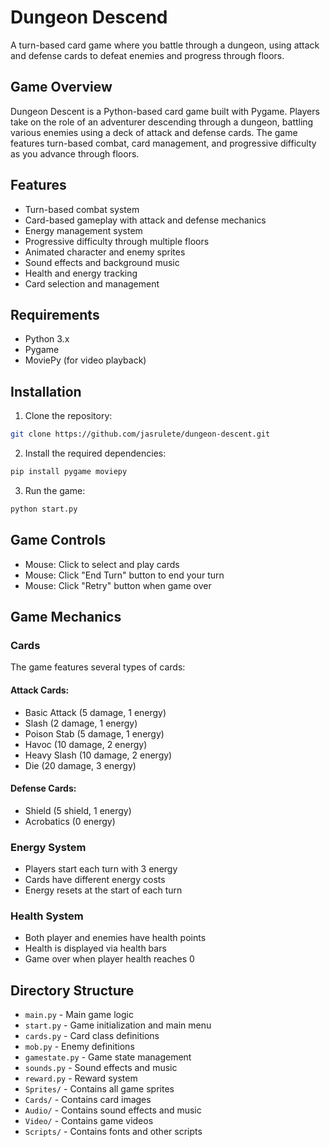 ﻿# Dungeon Descend

A turn-based card game where you battle through a dungeon, using attack and defense cards to defeat enemies and progress through floors.

## Game Overview

Dungeon Descent is a Python-based card game built with Pygame. Players take on the role of an adventurer descending through a dungeon, battling various enemies using a deck of attack and defense cards. The game features turn-based combat, card management, and progressive difficulty as you advance through floors.

## Features

- Turn-based combat system
- Card-based gameplay with attack and defense mechanics
- Energy management system
- Progressive difficulty through multiple floors
- Animated character and enemy sprites
- Sound effects and background music
- Health and energy tracking
- Card selection and management

## Requirements

- Python 3.x
- Pygame
- MoviePy (for video playback)

## Installation

1. Clone the repository:
```bash
git clone https://github.com/jasrulete/dungeon-descent.git
```

2. Install the required dependencies:
```bash
pip install pygame moviepy
```

3. Run the game:
```bash
python start.py
```

## Game Controls

- Mouse: Click to select and play cards
- Mouse: Click "End Turn" button to end your turn
- Mouse: Click "Retry" button when game over

## Game Mechanics

### Cards

The game features several types of cards:

#### Attack Cards:
- Basic Attack (5 damage, 1 energy)
- Slash (2 damage, 1 energy)
- Poison Stab (5 damage, 1 energy)
- Havoc (10 damage, 2 energy)
- Heavy Slash (10 damage, 2 energy)
- Die (20 damage, 3 energy)

#### Defense Cards:
- Shield (5 shield, 1 energy)
- Acrobatics (0 energy)

### Energy System

- Players start each turn with 3 energy
- Cards have different energy costs
- Energy resets at the start of each turn

### Health System

- Both player and enemies have health points
- Health is displayed via health bars
- Game over when player health reaches 0

## Directory Structure

- `main.py` - Main game logic
- `start.py` - Game initialization and main menu
- `cards.py` - Card class definitions
- `mob.py` - Enemy definitions
- `gamestate.py` - Game state management
- `sounds.py` - Sound effects and music
- `reward.py` - Reward system
- `Sprites/` - Contains all game sprites
- `Cards/` - Contains card images
- `Audio/` - Contains sound effects and music
- `Video/` - Contains game videos
- `Scripts/` - Contains fonts and other scripts
